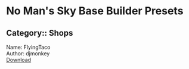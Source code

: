 # No Man's Sky Base Builder Presets  

## Category:: Shops

Name: FlyingTaco  
Author: djmonkey  
[Download](https://raw.githubusercontent.com/charliebanks/nms-base-builder-presets/master/Shops/djmonkey_FlyingTaco.json)  

